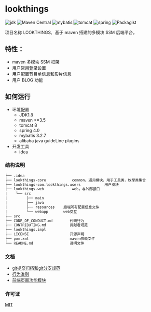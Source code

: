 # lookthings

![jdk](https://img.shields.io/badge/JDK-%3E%3D1.8-blue.svg?longCache=true&style=flat-square)
![Maven Central](https://img.shields.io/maven-central/v/org.apache.maven/apache-maven.svg?longCache=true&style=flat-square)
![mybatis](https://img.shields.io/badge/mybatis-v3.2.7-yellowgreen.svg?longCache=true&style=flat-square)
![tomcat](https://img.shields.io/badge/tomcat-%3E%3D8-red.svg?longCache=true&style=flat-square)
![spring](https://img.shields.io/badge/spring-v4.0-green.svg?longCache=true&style=flat-square)
![Packagist](https://img.shields.io/packagist/l/doctrine/orm.svg?longCache=true&style=flat-square)

项目名称 LOOKTHINGS，基于 maven 搭建的多模块 SSM 后端平台。

## 特性：

- maven 多模块 SSM 框架
- 用户常用登录设置
- 用户配置节目单信息和影片信息
- 用户 BLOG 功能

## 如何运行

- 环境配置
  - JDK1.8
  - maven >=3.5
  - tomcat 8
  - spring 4.0
  - mybatis 3.2.7
  - alibaba java guideLine plugins
- 开发工具
  - idea

### 结构说明

```html
├── .idea
├── lookthings-core            common，通用模块，用于工具类，枚举类集合
├── lookthings-com.lookthings.users           用户模块
├── lookthings-web             web，与外部接口
|    └── src
|         ├── main
|         ├── java
|         ├── resources    后端所有配置信息文件
|         └── webapp       web交互
├── src
├── CODE_OF_CONDUCT.md        代码行为
├── CONTRIBUTING.md           贡献者规范
├── lookthings.impl
├── LICENSE                   开源声明
├── pom.xml                   maven依赖文件
└── README.md                 说明文件
```

### 文档

- [git提交归档和git分支规范](./CONTRIBUTING.md)
- [行为准则](./CODE_OF_CONDUCT.md)
- [前端页面功能模块](https://github.com/CharlesMaxwellYoung/lookthings/wiki/lookthings-%E4%B8%BB%E8%A6%81%E5%8A%9F%E8%83%BD%E6%A8%A1%E5%9D%97%EF%BC%88%E5%89%8D%E7%AB%AF%E9%A1%B5%E9%9D%A2%EF%BC%89)

### 许可证

[MIT](./LICENSE)
